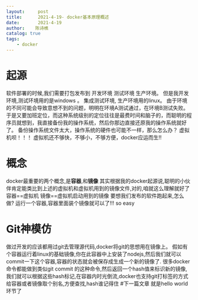 ```yaml
---
layout:     post
title:      2021-4-19- docker基本原理概述
date:       2021-4-19
author:    陈诗樵
catalog: true
tags:
    - docker
---
```


# 起源
软件部署的时候,我们需要打包发布到 开发环境 测试环境 生产环境。
但是我开发环境,测试环境用的是windows 。 集成测试环境, 生产环境用的linux。
由于环境的不同可能会导致意想不到的问题，明明在环境A测试通过，在环境B测试失败。于是又要加班定位，而这种系统级别的定位往往是最费时间和脑子的，而聪明的程序员就想到，我直接备份我的操作系统，然后你那边直接还原我的操作系统就好了。
备份操作系统文件太大，操作系统的硬件也可能不一样，那么怎么办？
虚拟机呗！！！
虚拟机还不够快，不够小，不够方便，docker应运而生!!
# 概念
docker最重要的两个概念,是**容器**,和**镜像**
其实根据我的docker起源说,聪明的小伙伴肯定能类比到上述的虚拟机和虚拟机用到的镜像文件,对的,咱就这么理解就好了
容器==虚拟机 镜像==虚拟机启动用到的镜像
要想我们发布的软件跑起来,怎么做?
运行一个容器,容器里面装个镜像就可以了!!! so easy
# Git神模仿
做过开发的应该都用过git去管理源代码,docker将git的思想用在镜像上。
假如有个容器运行着linux的基础镜像,你在此容器中上安装了nodejs,然后我们就可以commit一下这个容器,容器的状态就会被保存成生成一个新的镜像了.
很多docker命令都能做到类似git commit 的这种命令,然后返回一个hash值来标识新的镜像,我们就可以根据这些hash标记,在容器内时光倒流,docker也支持git打标签的方式给容器或者镜像取个别名,方便查找,hash谁记得住
#下一篇文章 就是hello world环节了